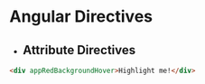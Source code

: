 # Angular Directives

- ## Attribute Directives

```html
<div appRedBackgroundHover>Highlight me!</div>
```
